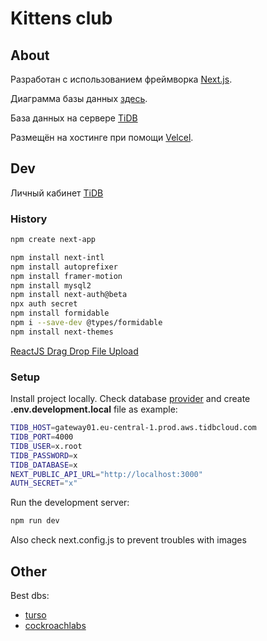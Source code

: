 # Kittens club

## About

Разработан с использованием фреймворка [Next.js](https://nextjs.org/).

Диаграмма базы данных [здесь](https://dbdiagram.io/d/kittens-club-6669ca06a179551be6b81380).

База данных на сервере [TiDB](https://www.pingcap.com/)

Размещён на хостинге при помощи [Velcel](https://vercel.com).

## Dev

Личный кабинет [TiDB](https://tidbcloud.com/console/clusters/10066201494960421752/overview?orgId=1372813089209231409&projectId=1372813089454548684)

### History

```bash
npm create next-app
```

```bash
npm install next-intl
npm install autoprefixer
npm install framer-motion
npm install mysql2
npm install next-auth@beta
npx auth secret
npm install formidable
npm i --save-dev @types/formidable
npm install next-themes
```

[ReactJS Drag Drop File Upload](https://codepen.io/codemzy/pen/YzELgbb)

### Setup

Install project locally. Check database [provider](https://tidbcloud.com/console/clusters/10066201494960421752/overview?orgId=1372813089209231409&projectId=1372813089454548684) and create **.env.development.local** file as example:

```bash
TIDB_HOST=gateway01.eu-central-1.prod.aws.tidbcloud.com
TIDB_PORT=4000
TIDB_USER=x.root
TIDB_PASSWORD=x
TIDB_DATABASE=x
NEXT_PUBLIC_API_URL="http://localhost:3000"
AUTH_SECRET="x"
```

Run the development server:

```bash
npm run dev
```

Also check next.config.js to prevent troubles with images

## Other

Best dbs:

- [turso](https://turso.tech/app)
- [cockroachlabs](https://cockroachlabs.com/pricing/)
